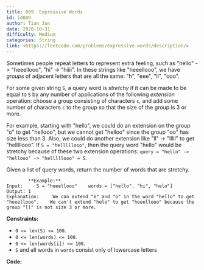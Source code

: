 ```yaml
---
title: 809. Expressive Words
id: id809
author: Tian Jun
date: 2020-10-31
difficulty: Medium
categories: String
link: <https://leetcode.com/problems/expressive-words/description/>
---
```


Sometimes people repeat letters to represent extra feeling, such as "hello" ->
"heeellooo", "hi" -> "hiiii".  In these strings like "heeellooo", we have
_groups_ of adjacent letters that are all the same:  "h", "eee", "ll", "ooo".

For some given string `S`, a query word is _stretchy_ if it can be made to be
equal to `S` by any number of applications of the following _extension_
operation: choose a group consisting of characters `c`, and add some number of
characters `c` to the group so that the size of the group is 3 or more.

For example, starting with "hello", we could do an extension on the group "o"
to get "hellooo", but we cannot get "helloo" since the group "oo" has size
less than 3.  Also, we could do another extension like "ll" -> "lllll" to get
"helllllooo".  If `S = "helllllooo"`, then the query word "hello" would be
stretchy because of these two extension operations: `query = "hello" ->
"hellooo" -> "helllllooo" = S`.

Given a list of query words, return the number of words that are stretchy.


            **Example:**    
	Input:     S = "heeellooo"    words = ["hello", "hi", "helo"]    
	Output: 1    
	Explanation:     We can extend "e" and "o" in the word "hello" to get "heeellooo".    We can't extend "helo" to get "heeellooo" because the group "ll" is not size 3 or more.    



**Constraints:**

  * `0 <= len(S) <= 100`.
  * `0 <= len(words) <= 100`.
  * `0 <= len(words[i]) <= 100`.
  * `S` and all words in `words` consist only of lowercase letters


**Code:**

